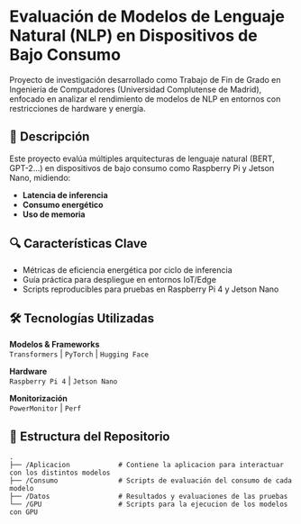 # Evaluación de Modelos de Lenguaje Natural (NLP) en Dispositivos de Bajo Consumo


Proyecto de investigación desarrollado como Trabajo de Fin de Grado en Ingeniería de Computadores (Universidad Complutense de Madrid), enfocado en analizar el rendimiento de modelos de NLP en entornos con restricciones de hardware y energía.

## 📌 Descripción
Este proyecto evalúa múltiples arquitecturas de lenguaje natural (BERT, GPT-2...) en dispositivos de bajo consumo como Raspberry Pi y Jetson Nano, midiendo:
- **Latencia de inferencia**
- **Consumo energético**
- **Uso de memoria**

## 🔍 Características Clave
- Métricas de eficiencia energética por ciclo de inferencia
- Guía práctica para despliegue en entornos IoT/Edge
- Scripts reproducibles para pruebas en Raspberry Pi 4 y Jetson Nano

## 🛠 Tecnologías Utilizadas
**Modelos & Frameworks**  
`Transformers` | `PyTorch` | `Hugging Face`

**Hardware**  
`Raspberry Pi 4` | `Jetson Nano`

**Monitorización**  
`PowerMonitor` | `Perf` 

## 📂 Estructura del Repositorio
```
.
├── /Aplicacion            # Contiene la aplicacion para interactuar con los distintos modelos
├── /Consumo               # Scripts de evaluación del consumo de cada modelo
├── /Datos                 # Resultados y evaluaciones de las pruebas
└── /GPU                   # Scripts para la ejecucion de los modelos con GPU
```
